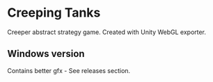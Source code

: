 # Creeping Tanks
Creeper abstract strategy game.  Created with Unity WebGL exporter.

## Windows version
Contains better gfx - See releases section.
